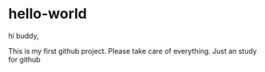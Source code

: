 # hello-world
hi buddy,

This is my first github project.
Please take care of everything.
Just an study for github
